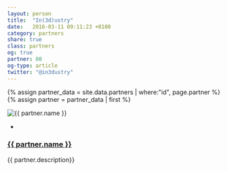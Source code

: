```yaml
---
layout: person
title:  "In(3d)ustry"
date:   2016-03-11 09:11:23 +0100
category: partners
share: true
class: partners
og: true
partner: 00
og-type: article
twitter: "@in3dustry"
---
```


{% assign partner_data = site.data.partners | where:"id", page.partner %}
{% assign partner = partner_data | first %}
<div class="speaker">
	<div class="photo-wrapper"><img src="/assets/img/sponsors/{{ partner.logo }}" alt="{{ partner.name }}" class="img-responsive"></div>
	<ul class="speaker-socials">
		<li><a href="mailto:{{ partner.email }}"><span class="fa fa-envelope"></span></a></li>
	</ul>
	<h3 class="name"><a href="{{ partner.url }}">{{ partner.name }}</a></h3>
	<p class="about text-left">{{ partner.description}} </p>
</div>
